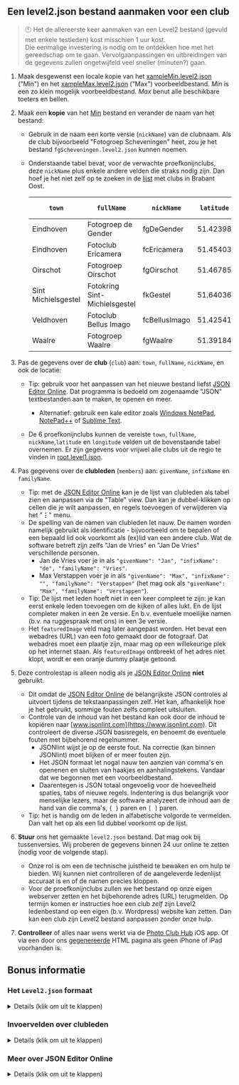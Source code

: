 ## Een level2.json bestand aanmaken voor een club

> 🕚 Het de allereerste keer aanmaken van een Level2 bestand (gevuld met enkele testleden) kost misschien 1 uur kost. \
> Die eenmalige investering is nodig om te ontdekken hoe met het gereedschap om te gaan.
> Vervolgaanpassingen en uitbreidingen van de gegevens zullen ongetwijfeld veel sneller (minuten?) gaan. 

1. Maak desgewenst een locale kopie van het [xampleMin.level2.json](https://github.com/vdhamer/Photo-Club-Hub/blob/main/Photo%20Club%20Hub/ViewModel/Lists/xampleMin.level2.json) ("Min") en het
   [xampleMax.level2.json](https://github.com/vdhamer/Photo-Club-Hub/blob/main/Photo%20Club%20Hub/ViewModel/Lists/xampleMax.level2.json) ("Max") voorbeeldbestand.
   _Min_ is een zo klein mogelijk voorbeeldbestand. _Max_ benut alle beschikbare toeters en bellen.

2. Maak een **kopie** van het [Min](https://github.com/vdhamer/Photo-Club-Hub/blob/main/Photo%20Club%20Hub/ViewModel/Lists/xampleMin.level2.json) bestand en verander de naam van het bestand:
   - Gebruik in de naam een korte versie (`nickName`) van de clubnaam.
     Als de club bijvoorbeeld "Fotogroep Scheveningen" heet, zou je het bestand `fgScheveningen.level2.json` kunnen noemen.
   - Onderstaande tabel bevat, voor de verwachte proefkonijnclubs, deze `nickName` plus enkele andere velden die straks nodig zijn.
     Dan hoef je het niet zelf op te zoeken in de [lijst](https://github.com/vdhamer/Photo-Club-Hub/blob/main/Photo%20Club%20Hub/ViewModel/Lists/root.level1.json) met clubs in Brabant Oost.

      | `town`  | `fullName` | `nickName` | `latitude` | `longitude` | huidig bestand |
      | -----  | ---------| ----- | :-----: | :-----: | :-----: |
      | Eindhoven | Fotogroep de Gender | fgDeGender | 51.42398 | 5.45010 | [link](https://raw.githubusercontent.com/vdhamer/Photo-Club-Hub/refs/heads/main/Photo%20Club%20Hub/ViewModel/Lists/fgWaalre.level2.json) |
      | Eindhoven | Fotoclub Ericamera | fcEricamera | 51.45403 | 5.46288 |  |
      | Oirschot | Fotogroep Oirschot | fgOirschot | 51.46785 | 5.25568 |  |
      | Sint Michielsgestel | Fotokring Sint-Michielsgestel | fkGestel | 51.64036 | 5.34749 |  |
      | Veldhoven | Fotoclub Bellus Imago | fcBellusImago | 51.42541 | 5.38756 |  |
      | Waalre | Fotogroep Waalre | fgWaalre | 51.39184 | 5.46144 | [link](https://github.com/vdhamer/Photo-Club-Hub/blob/main/Photo%20Club%20Hub/ViewModel/Lists/root.level1.json) |

3. Pas de gegevens over de **club** (`club`) aan: `town`, `fullName`, `nickName`, en ook de locatie:
    - Tip: gebruik voor het aanpassen van het nieuwe bestand liefst [JSON Editor Online](https://jsoneditoronline.org). Dat programma is bedoeld om zogenaamde "JSON" textbestanden aan te maken, te openen en meer.
        - Alternatief: gebruik een kale editor zoals [Windows NotePad](https://nl.wikipedia.org/wiki/Notepad), [NotePad++](https://nl.wikipedia.org/wiki/Notepad%2B%2B) of [Sublime Text](https://nl.wikipedia.org/wiki/Sublime_Text).

    - De 6 proefkonijnclubs kunnen de vereiste `town`, `fullName`, `nickName`,`latitude` en `longitude` velden uit de bovenstaande tabel overnemen.
      Er zijn gegevens voor vrijwel alle clubs uit de regio te vinden in [root.level1.json](https://github.com/vdhamer/Photo-Club-Hub/blob/main/Photo%20Club%20Hub/ViewModel/Lists/root.level1.json).

5. Pas gegevens over de **clubleden** (`members`) aan: `givenName`, `infixName` en `familyName`.
    - Tip: met de [JSON Editor Online](https://jsoneditoronline.org) kan je de lijst van clubleden als tabel zien en aanpassen via de "Table" view. Dan kan je dubbel-klikken op cellen die je wilt aanpassen, en regels toevoegen of verwijderen via het "__⋮__" menu.
    - De spelling van de namen van clubleden let nauw.
      De namen worden namelijk gebruikt als identificatie - bijvoorbeeld om te bepalen of een bepaald lid ook voorkomt als (ex)lid van een andere club.
      Wat de software betreft zijn zelfs "Jan de Vries" en "Jan De Vries" verschillende personen.
        - Jan de Vries voer je in als `"givenName": "Jan", "infixName": "de", "familyName": "Vries"`.
        - Max Verstappen voer je in als `"givenName": "Max", "infixName": "", "familyName": "Verstappen"` (het mag ook als `"givenName": "Max", "familyName": "Verstappen"`).
    - Tip: De lijst met leden hoeft niet in een keer compleet te zijn: je kan eerst enkele leden toevoegen om de kijken of alles lukt.
      En de lijst completer maken in een 2e versie. En b.v. eventuele moeilijke namen (b.v. na ruggespraak met ons) in een 3e versie.
    - Het `featuredImage` veld mag later aangepast worden.
      Het bevat een webadres (URL) van een foto gemaakt door de fotograaf.
      Dat webadres moet een plaatje zijn, maar mag op een willekeurige plek op het internet staan.
      Als `featuredImage` ontbreekt of het adres niet klopt, wordt er een oranje dummy plaatje getoond.
 
6. Deze controlestap is alleen nodig als je [JSON Editor Online](https://jsoneditoronline.org) __niet__ gebruikt.
    - Dit omdat de [JSON Editor Online](https://jsoneditoronline.org) de belangrijkste JSON controles al uitvoert tijdens de tekstaanpassingen zelf.
      Het kan, afhankelijk hoe je het gebruikt, sommige fouten zelfs compleet uitsluiten.
    - Controle van de inhoud van het bestand kan ook door de inhoud te kopiëren naar [www.jsonlint.com](https://www.jsonlint.com).
      Dit controleert de diverse JSON basisregels, en benoemt de eventuele fouten met bijbehorend regelnummer.
        - JSONlint wijst je op de eerste fout. Na correctie (kan binnen JSONlint) moet blijken of er meer fouten zijn.
        - Het JSON formaat let nogal nauw ten aanzien van comma's en openenen en sluiten van haakjes en aanhalingstekens. Vandaar dat we begonnen met een voorbeeldbestand.
        - Daarentegen is JSON totaal ongevoelig voor de hoeveelheid spaties, tabs of nieuwe regels.
          Indentering is dus belangrijk voor menselijke lezers, maar de software analyzeert de inhoud aan de hand van die comma's, `{ }` paren en `[ ]` paren.
    - Tip: het is handig om de leden in alfabetische volgorde te vermelden. Dan valt het op als een lid dubbel voorkomt op de lijst.

7. **Stuur** ons het gemaakte `level2.json` bestand. Dat mag ook bij tussenversies. Wij proberen de gegevens binnen 24 uur online te zetten (nodig voor de volgende stap).
    - Onze rol is om een de technische juistheid te bewaken en om hulp te bieden. Wij kunnen niet controlleren of de aangeleverde ledenlijst accuraat is en of de namen precies kloppen.
    - Voor de proefkonijnclubs zullen we het bestand op onze eigen webserver zetten en het bijbehorende adres (URL) terugmelden.
      Op termijn komen er instructies hoe een club _zelf_ zijn Level2 ledenbestand op een eigen (b.v. Wordpress) website kan zetten.
      Dan kan een club zijn Level2 bestand aanpassen zonder onze hulp.

9. **Controlleer** of alles naar wens werkt via de [Photo Club Hub](https://www.fotobond-brabantoost.nl/nieuws/fotoclub-hub-app/) iOS app.
Of via een door ons [gegenereerde](https://github.com/vdhamer/Photo-Club-Hub-HTML/blob/main/.github/README.md) HTML pagina als geen iPhone of iPad voorhanden is.

## Bonus informatie

### Het `Level2.json` formaat
<details><summary>Details (klik om uit te klappen)</summary></p>

- [JSON](https://en.wikipedia.org/wiki/JSON) is zeer bekende internationale standaard in de IT wereld. Al ziet een gebruiker dit vaak niet omdat het vaak voor gegevensuitsisseling tussen computers gebruikt wordt.
Een overzicht van JSON zelf: [tutorial](https://codebeautify.org/json-cheat-sheet). In ons geval is zou het voldoende moeten zijn om nauwgezet de voorbeelden in
[xampleMin.level2.json](https://github.com/vdhamer/Photo-Club-Hub/blob/main/Photo%20Club%20Hub/ViewModel/Lists/xampleMin.level2.json) en [xampleMax.level2.json](https://github.com/vdhamer/Photo-Club-Hub/blob/main/Photo%20Club%20Hub/ViewModel/Lists/xampleMax.level2.json) volgen.
Vooral bij gebruikt van [JSON Editor Online](https://jsoneditoronline.org) is de kans op fouten klein.
- Alle informatie tussen de haakjes in het `optional: { }` gedeelte van het bestand mag eventueel weggelaten worden. Dat is geen JSON conventie, maar een keus voor bestanden waar het hier om gaat. 
Het zijn dus velden die je alsnog bij een tekstaanpassing kan toevoegen, bijvoorbeeld omdat de voordelen van de gegevens leveren inmiddels duidelijk zijn, of omdat de gegevens ondertussen beschikbaar kwamen.
</details></p>

### Invoervelden over clubleden
<details><summary>Details (klik om uit te klappen)</summary></p>

- Detailed, and thus somewhat more technical, information about all the fields in a `level2.json` file can be found in [README.md file section](https://github.com/vdhamer/Photo-Club-Hub/blob/main/.github/README.md#level-2-adding-members) (English)
- Recommended data to provide about members
   - you need a `givenName` and `familyName`. `infixName` is for things like "von" in "Ludwig von Beethoven". It is relevant because the app supports European style name sorting conventions: Beethoven would then end up under the B rather than the V.
       - important to get `givenName`, `infixName` and `familyName` exactly right. Including getting the spelling and capitalization and special characters (“François”) right. Otherwise, even after you fix the error, some users may see both versions for some time. Related to a database in the app, and browser caches.
       - American style "middle name" initials as in `Richard M. Nixon` or `Donald J. Trump` can be stored into the `infixName` if you want them displayed. Alternatively store them at the end of the `givenName` so they don't affect sorting on `familyName`.
       - American style suffixes like `Jr.` can be left out. Alternatively, if you prefer them to be visible, you can insert them at the end of the `familyName`. 
       - If in doubt, temporarily leave out a member with a tricky name (like François) until you have decided how to deal with this. This avoids seeing the person twice with a slightly different name. The app is actually supposed to support the full UniCode character set. But not everybody can read Mandarin or modern Greek.
   - For now, you can leave `Level3URL` empty (it is for later: Level 3)
   - You probably want to fill in `featuredImageURL` soon, as found the `xampleMin.level2.json` file. It gives you a nice sample picture next to the club member's name.
   - Later you may want to add
       - a `website` address (a portfolio website managed by the photographer, separately from their club portfolio). This shows up in the app and via Photo Club Hub HTML as a clickable link.
       - any special roles of the member such as `"isChairman": true`. These are displayed in the app and via Photo Club Hub HTML.
       - `membershipStartDate`. This is currently displayed using Photo Club Hub HTML.
       - `keywords` indication the main genres per photographer. It is currently an [unfinished feature](https://github.com/vdhamer/Photo-Club-Hub/issues/465), and will be covered in a separate instruction file. You can already start providing this data. Best to stick to the keywords found in [this file](https://github.com/vdhamer/Photo-Club-Hub/issues/465).
</details></p>

### Meer over JSON Editor Online
<details><summary>Details (klik om uit te klappen)</summary></p>
<ul>
   <li> De software vindt volgorde binnen een `[ ]` paar (een lijst) of `{ }` paar (een samenstelling) volstrekt irrelevant. Bij het vergelijken van 2 versies van een bestand zal volgorde bij het vergellijke genegeerd worden. Nogal verassend, maar zo is bepaald in de JSON standaard.</li>
</ul>

</details></details></details</details></details>
</p>




